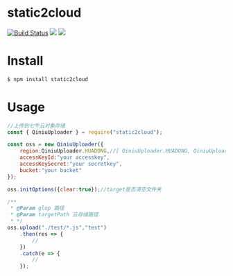 static2cloud
============

[![Build Status](https://travis-ci.com/uenough/static2cloud.svg?branch=master)](https://travis-ci.com/uenough/static2cloud)
[![](https://img.shields.io/azure-devops/coverage/github/uenough/static2cloud.svg)](https://coveralls.io/github/uenough/static2cloud)
[![](https://img.shields.io/npm/v/static2cloud.svg)](https://www.npmjs.com/package/static2cloud)




Install
============

```bash
$ npm install static2cloud
```

Usage
============

```js
//上传到七牛云对象存储 
const { QiniuUploader } = require("static2cloud");

const oss = new QiniuUploader({
    region:QiniuUploader.HUADONG,//[ QiniuUploader.HUADONG, QiniuUploader.HUABEI, QiniuUploader.HUANAN, QiniuUploader.BEIMEI ]
    accessKeyId:"your accesskey",
    accessKeySecret:"your secretkey",
    bucket:"your bucket"
});

oss.initOptions({clear:true});//target是否清空文件夹

/**
 * @Param glop 路径
 * @Param targetPath 云存储路径
 * */
oss.upload("./test/*.js","test")
    .then(res => {
        //
    })
    .catch(e => {
        //
    });
```
